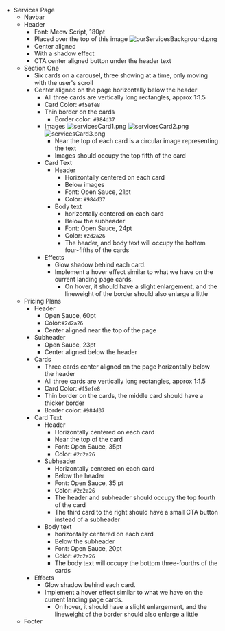 - Services Page
  - Navbar
  - Header
    - Font: Meow Script, 180pt
    - Placed over the top of this image
      ![ourServicesBackground.png](ourServicesBackground.png)
    - Center aligned
    - With a shadow effect
    - CTA center aligned button under the header text
  - Section One
    - Six cards on a carousel, three showing at a time, only moving with the user's scroll
    - Center aligned on the page horizontally below the header
      - All three cards are vertically long rectangles, approx 1:1.5
      - Card Color: `#f5efe8`
      - Thin border on the cards
        - Border color: `#984d37`
      - Images
        ![servicesCard1.png](@servicesCard1.png)
        ![servicesCard2.png](@servicesCard2.png)
        ![servicesCard3.png](@servicesCard3.png)
        - Near the top of each card is a circular image representing the text
        - Images should occupy the top fifth of the card
      - Card Text
        - Header
          - Horizontally centered on each card
          - Below images
          - Font: Open Sauce, 21pt
          - Color: `#984d37`
        - Body text
          - horizontally centered on each card
          - Below the subheader
          - Font: Open Sauce, 24pt
          - Color: `#2d2a26`
          - The header, and body text will occupy the bottom four-fifths of the cards
      - Effects
        - Glow shadow behind each card.
        - Implement a hover effect similar to what we have on the current landing page cards.
          - On hover, it should have a slight enlargement, and the lineweight of the border should also enlarge a little
  - Pricing Plans
    - Header
      - Open Sauce, 60pt
      - Color:`#2d2a26`
      - Center aligned near the top of the page
    - Subheader
      - Open Sauce, 23pt
      - Center aligned below the header
    - Cards
      - Three cards center aligned on the page horizontally below the header
      - All three cards are vertically long rectangles, approx 1:1.5
      - Card Color: `#f5efe8`
      - Thin border on the cards, the middle card should have a thicker border
      - Border color: `#984d37`
    - Card Text
      - Header
        - Horizontally centered on each card
        - Near the top of the card
        - Font: Open Sauce, 35pt
        - Color: `#2d2a26`
      - Subheader
        - Horizontally centered on each card
        - Below the header
        - Font: Open Sauce, 35 pt
        - Color: `#2d2a26`
        - The header and subheader should occupy the top fourth of the card
        - The third card to the right should have a small CTA button instead of a subheader
      - Body text
        - horizontally centered on each card
        - Below the subheader
        - Font: Open Sauce, 20pt
        - Color: `#2d2a26`
        - The body text will occupy the bottom three-fourths of the cards
    - Effects
      - Glow shadow behind each card.
      - Implement a hover effect similar to what we have on the current landing page cards.
        - On hover, it should have a slight enlargement, and the lineweight of the border should also enlarge a little
  - Footer
